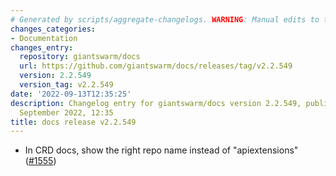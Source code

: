 ```yaml
---
# Generated by scripts/aggregate-changelogs. WARNING: Manual edits to this files will be overwritten.
changes_categories:
- Documentation
changes_entry:
  repository: giantswarm/docs
  url: https://github.com/giantswarm/docs/releases/tag/v2.2.549
  version: 2.2.549
  version_tag: v2.2.549
date: '2022-09-13T12:35:25'
description: Changelog entry for giantswarm/docs version 2.2.549, published on 13
  September 2022, 12:35
title: docs release v2.2.549
---
```


- In CRD docs, show the right repo name instead of "apiextensions" ([#1555](https://github.com/giantswarm/docs/pull/1555))
